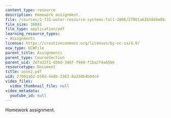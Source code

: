 ```yaml
---
content_type: resource
description: Homework assignment.
file: /courses/1-731-water-resource-systems-fall-2006/27001a62b58d4e8b33638a2d4b4b04c4_assn2.pdf
file_size: 36881
file_type: application/pdf
learning_resource_types:
- Assignments
license: https://creativecommons.org/licenses/by-nc-sa/4.0/
ocw_type: OCWFile
parent_title: Assignments
parent_type: CourseSection
parent_uid: 2d7a32f1-d5bd-346f-f940-f1ba2f4ab5b6
resourcetype: Document
title: assn2.pdf
uid: 27001a62-b58d-4e8b-3363-8a2d4b4b04c4
video_files:
  video_thumbnail_file: null
video_metadata:
  youtube_id: null
---
```

Homework assignment.